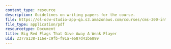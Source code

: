 ```yaml
---
content_type: resource
description: Guidelines on writing papers for the course.
file: https://ol-ocw-studio-app-qa.s3.amazonaws.com/courses/cms-300-introduction-to-videogame-studies-fall-2011/2377a138116ec9fbf91ae687d41b6899_MITCMS_300F11_paperadvicegames.pdf
file_type: application/pdf
resourcetype: Document
title: Big Red Flags That Give Away A Weak Player
uid: 2377a138-116e-c9fb-f91a-e687d41b6899
---
```

